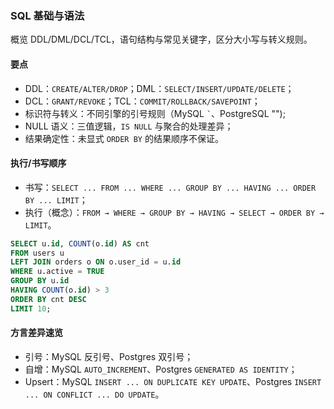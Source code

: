 ### SQL 基础与语法

概览 DDL/DML/DCL/TCL，语句结构与常见关键字，区分大小写与转义规则。

#### 要点
- DDL：`CREATE/ALTER/DROP`；DML：`SELECT/INSERT/UPDATE/DELETE`；
- DCL：`GRANT/REVOKE`；TCL：`COMMIT/ROLLBACK/SAVEPOINT`；
- 标识符与转义：不同引擎的引号规则（MySQL `` ` ``、PostgreSQL "");
- NULL 语义：三值逻辑，`IS NULL` 与聚合的处理差异；
- 结果确定性：未显式 `ORDER BY` 的结果顺序不保证。

#### 执行/书写顺序

- 书写：`SELECT ... FROM ... WHERE ... GROUP BY ... HAVING ... ORDER BY ... LIMIT`；
- 执行（概念）：`FROM → WHERE → GROUP BY → HAVING → SELECT → ORDER BY → LIMIT`。

```sql
SELECT u.id, COUNT(o.id) AS cnt
FROM users u
LEFT JOIN orders o ON o.user_id = u.id
WHERE u.active = TRUE
GROUP BY u.id
HAVING COUNT(o.id) > 3
ORDER BY cnt DESC
LIMIT 10;
```

#### 方言差异速览

- 引号：MySQL 反引号、Postgres 双引号；
- 自增：MySQL `AUTO_INCREMENT`、Postgres `GENERATED AS IDENTITY`；
- Upsert：MySQL `INSERT ... ON DUPLICATE KEY UPDATE`、Postgres `INSERT ... ON CONFLICT ... DO UPDATE`。
